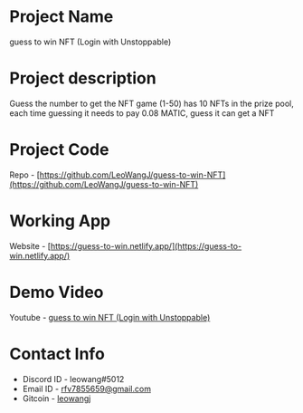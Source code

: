 # Project Name

guess to win NFT (Login with Unstoppable)

# Project description

Guess the number to get the NFT game (1-50) has 10 NFTs in the prize pool, each time guessing it needs to pay 0.08 MATIC, guess it can get a NFT

# Project Code

Repo - [https://github.com/LeoWangJ/guess-to-win-NFT](https://github.com/LeoWangJ/guess-to-win-NFT)

# Working App

Website - [https://guess-to-win.netlify.app/](https://guess-to-win.netlify.app/)

# Demo Video

Youtube - [guess to win NFT (Login with Unstoppable)](https://youtu.be/PxE2KuxBY0s)

# Contact Info

- Discord ID - leowang#5012
- Email ID - [rfv7855659@gmail.com](mailto:rfv7855659@gmail.com)
- Gitcoin - [leowangj](https://gitcoin.co/leowangj)
